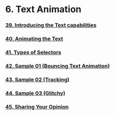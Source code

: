 # 6. Text Animation

### [39. Introducing the Text capabilities](<39. Introducing the Text capabilities>)

### [40. Animating the Text](<40. Animating the Text>)

### [41. Types of Selectors](<41. Types of Selectors>)

### [42. Sample 01 (Bouncing Text Animation)](<42. Sample 01 (Bouncing Text Animation)>)

### [43. Sample 02 (Tracking)](<43. Sample 02 (Tracking)>)

### [44. Sample 03 (Glitchy)](<44. Sample 03 (Glitchy)>)

### [45. Sharing Your Opinion](<45. Sharing Your Opinion>)
